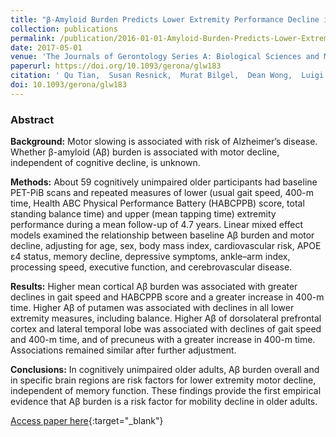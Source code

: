 ```yaml
---
title: "β-Amyloid Burden Predicts Lower Extremity Performance Decline in Cognitively Unimpaired Older Adults"
collection: publications
permalink: /publication/2016-01-01-Amyloid-Burden-Predicts-Lower-Extremity-Performance-Decline-in-Cognitively-Unimpaired-Older-Adults
date: 2017-05-01
venue: 'The Journals of Gerontology Series A: Biological Sciences and Medical Sciences'
paperurl: https://doi.org/10.1093/gerona/glw183
citation: ' Qu Tian,  Susan Resnick,  Murat Bilgel,  Dean Wong,  Luigi Ferrucci,  Stephanie Studenski, &quot;β-Amyloid Burden Predicts Lower Extremity Performance Decline in Cognitively Unimpaired Older Adults.&quot; The Journals of Gerontology Series A: Biological Sciences and Medical Sciences, 2017.'
doi: 10.1093/gerona/glw183
---
```


### Abstract

**Background:** Motor slowing is associated with risk of Alzheimer’s disease. Whether β-amyloid (Aβ) burden is associated with motor decline, independent of cognitive decline, is unknown.

**Methods:** About 59 cognitively unimpaired older participants had baseline PET-PiB scans and repeated measures of lower (usual gait speed, 400-m time, Health ABC Physical Performance Battery (HABCPPB) score, total standing balance time) and upper (mean tapping time) extremity performance during a mean follow-up of 4.7 years. Linear mixed effect models examined the relationship between baseline Aβ burden and motor decline, adjusting for age, sex, body mass index, cardiovascular risk, APOE ɛ4 status, memory decline, depressive symptoms, ankle–arm index, processing speed, executive function, and cerebrovascular disease.

**Results:** Higher mean cortical Aβ burden was associated with greater declines in gait speed and HABCPPB score and a greater increase in 400-m time. Higher Aβ of putamen was associated with declines in all lower extremity measures, including balance. Higher Aβ of dorsolateral prefrontal cortex and lateral temporal lobe was associated with declines of gait speed and 400-m time, and of precuneus with a greater increase in 400-m time. Associations remained similar after further adjustment.

**Conclusions:** In cognitively unimpaired older adults, Aβ burden overall and in specific brain regions are risk factors for lower extremity motor decline, independent of memory function. These findings provide the first empirical evidence that Aβ burden is a risk factor for mobility decline in older adults.

[Access paper here](https://doi.org/10.1093/gerona/glw183){:target="_blank"}
